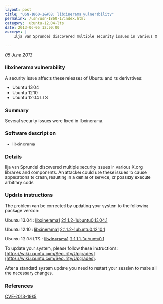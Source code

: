 ```yaml
---
layout: post
title: "USN-1860-1&#58; libxinerama vulnerability"
permalink: /usn/usn-1860-1/index.html
category:  ubuntu-12.04-lts
date: 2013-06-05 12:00:00
excerpt: |
    Ilja van Sprundel discovered multiple security issues in various X.org libraries and components. An attacker could use these issues to cause applications to crash, resulting in a denial of service, or possibly execute arbitrary code. 
    
--- 
```

 
 

*05 June 2013*

### libxinerama vulnerability

A security issue affects these releases of Ubuntu and its derivatives:

* Ubuntu 13.04
* Ubuntu 12.10
* Ubuntu 12.04 LTS

### Summary

Several security issues were fixed in libxinerama. 

### Software description

* libxinerama 

### Details

Ilja van Sprundel discovered multiple security issues in various X.org libraries and components. An attacker could use these issues to cause applications to crash, resulting in a denial of service, or possibly execute arbitrary code. 

### Update instructions

The problem can be corrected by updating your system to the following package version:

Ubuntu 13.04
 : [libxinerama1](https://launchpad.net/ubuntu/+source/libxinerama) <span> [2:1.1.2-1ubuntu0.13.04.1](https://launchpad.net/ubuntu/+source/libxinerama/2:1.1.2-1ubuntu0.13.04.1) </span> 

Ubuntu 12.10
 : [libxinerama1](https://launchpad.net/ubuntu/+source/libxinerama) <span> [2:1.1.2-1ubuntu0.12.10.1](https://launchpad.net/ubuntu/+source/libxinerama/2:1.1.2-1ubuntu0.12.10.1) </span> 

Ubuntu 12.04 LTS
 : [libxinerama1](https://launchpad.net/ubuntu/+source/libxinerama) <span> [2:1.1.1-3ubuntu0.1](https://launchpad.net/ubuntu/+source/libxinerama/2:1.1.1-3ubuntu0.1) </span> 

To update your system, please follow these instructions: [https://wiki.ubuntu.com/Security/Upgrades](https://wiki.ubuntu.com/Security/Upgrades).

After a standard system update you need to restart your session to make all the necessary changes. 

### References

 
 [CVE-2013-1985](http://people.ubuntu.com/~ubuntu-security/cve/CVE-2013-1985)
 

